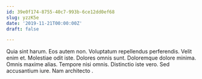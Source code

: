 ```yaml
---
id: 39e0f174-8755-40c7-993b-6ce12dd0ef68
slug: yzzK5e
date: '2019-11-21T00:00:00Z'
draft: false

---
```


Quia sint harum. Eos autem non. Voluptatum repellendus perferendis. Velit enim et. Molestiae odit iste. Dolores omnis sunt. Doloremque dolore minima. Omnis maxime alias. Tempore nisi omnis. Distinctio iste vero. Sed accusantium iure. Nam architecto .
